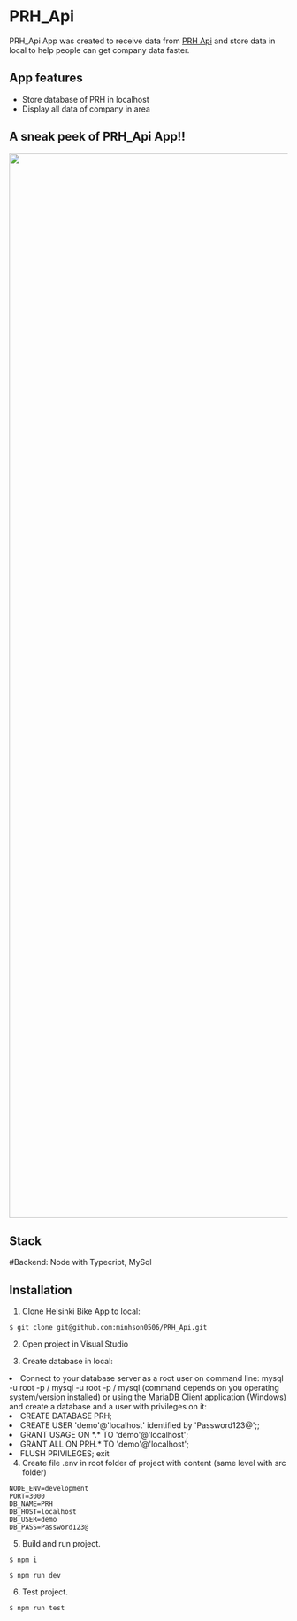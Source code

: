 # PRH_Api

PRH_Api App was created to receive data from [PRH Api](http://avoindata.prh.fi/index_en.html) and store data in local to help people can get company data faster.

## App features

<ul>
  <li> Store database of PRH in localhost
  <li> Display all data of company in area
  </ul>
  
## A sneak peek of PRH_Api App!!

<p align="center">
  <img width="1924" alt="Screenshot 2023-02-05 at 20 45 04" src="https://user-images.githubusercontent.com/73076333/228629927-ca7a4c53-07f1-495a-88c1-2c2b2c8856d1.png">
</p> 

## Stack

#Backend: Node with Typecript, MySql

## Installation

1. Clone Helsinki Bike App to local:
```
$ git clone git@github.com:minhson0506/PRH_Api.git
```
2. Open project in Visual Studio

3. Create database in local:
<li>	Connect to your database server as a root user on command line: mysql -u root -p / mysql -u root -p / mysql (command depends on you operating system/version installed) or using the MariaDB Client application (Windows) and create a database and a user with privileges on it:
<li>	CREATE DATABASE PRH;
<li>	CREATE USER 'demo'@'localhost' identified by 'Password123@';;
<li>	GRANT USAGE ON *.* TO 'demo'@'localhost';
<li>	GRANT ALL ON PRH.* TO 'demo'@'localhost';
<li>	FLUSH PRIVILEGES;
exit

4. Create file .env in root folder of project with content (same level with src folder)
```
NODE_ENV=development
PORT=3000
DB_NAME=PRH
DB_HOST=localhost
DB_USER=demo
DB_PASS=Password123@
```

5. Build and run project.
```
$ npm i

$ npm run dev
```

6. Test project.
```
$ npm run test
```



